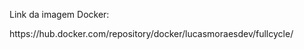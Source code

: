 Link da imagem Docker:
<link a href="https://hub.docker.com/repository/docker/lucasmoraesdev/fullcycle/">https://hub.docker.com/repository/docker/lucasmoraesdev/fullcycle/<link/>